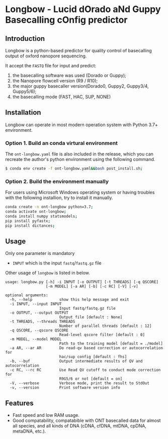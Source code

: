# Longbow - Lucid dOrado aNd Guppy Basecalling cOnfig predictor

## Introduction
Longbow is a python-based predictor for quality control of basecalling output of oxford nanopore sequencing.

It accept the `FASTQ` file for input and predict:
1. the basecalling software was used (Dorado or Guppy);
2. the Nanopore flowcell version (R9 / R10);
3. the major guppy basecaller version(Dorado0, Guppy2, Guppy3/4, Guppy5/6);
4. the basecalling mode (FAST, HAC, SUP, NONE)

## Installation
Longbow can operate in most modern operation system with Python 3.7+ environment. 
### Option 1. Build an conda virtural environment
The `ont-longbow.yaml` file is also included in the release, which you can recreate the author's python environment using the following command.
```bash
$ conda env create -f ont-longbow.yaml&&bash post_install.sh;
```

### Option 2. Build the environment manually
For users using Microsoft Windows operating system or having troubles with the following installion, try to install it manually.
```bash
conda create -n ont-longbow python=3.7;
conda activate ont-longbow;
conda install numpy statsmodels;
pip install pyfastx;
pip install dictances;
```


## Usage
Only one parameter is mandatory 
- `INPUT` which is the input `fastq`/`fastq.gz` file

Other usage of `longbow` is listed in below. 
```
usage: longbow.py [-h] -i INPUT [-o OUTPUT] [-t THREADS] [-q QSCORE]
                  [-m MODEL] [-a AR] [-b] [-c RC] [-V] [-v]

optional arguments:
  -h, --help            show this help message and exit
  -i INPUT, --input INPUT
                        Input fastq/fastq.gz file
  -o OUTPUT, --output OUTPUT
                        Output file [default : None]
  -t THREADS, --threads THREADS
                        Number of parallel threads [default : 12]
  -q QSCORE, --qscore QSCORE
                        Read-level qscore filter [default : 0]
  -m MODEL, --model MODEL
                        Path to the training model [default = ./model]
  -a AR, --ar AR        Do read-qv based correction or autocorrelation for
                        hac/sup config [default : fhs]
  -b, --buf             Output intermediate results of QV and autocorrelation
  -c RC, --rc RC        Use Read QV cutoff to conduct mode correction for
                        R9G5/6 or not [default = on]
  -V, --verbose         Verbose mode, print the result to StdOut
  -v, --version         Print software version info
```

## Features
- Fast speed and low RAM usage.
- Good compatability, compatabible with ONT basecalled data for almost all species, and all kinds of DNA (cDNA, cfDNA, mtDNA, cpDNA, metaDNA, etc.).

